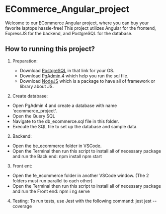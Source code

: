 # ECommerce_Angular_project

Welcome to our ECommerce Angular project, where you can buy your favorite laptops hassle-free! This project utilizes Angular for the frontend, ExpressJS for the backend, and PostgreSQL for the database.

## How to running this project?

1. Preparation:
    - Download [PostgreSQL](https://www.postgresql.org/download/) in that link for your OS.
    - Download [PgAdmin 4](https://www.pgadmin.org/download/pgadmin-4-windows/) which help you run the sql file.
    - Download [NodeJS](https://nodejs.org/en/download) which is a package to have all of framework or library about JS.

1. Create database:
- Open PgAdmin 4 and create a database with name 'ecommerce_project'.
- Open the Query SQL
- Navigate to the db_ecommerce.sql file in this folder.
- Execute the SQL file to set up the database and sample data.

2. Backend:
- Open the be_ecommerce folder in VSCode.
- Open the Terminal then run this script to install all of necessary package and run the Back end:
npm install
npm start

3. Front ent:
- Open the fe_ecommerce folder in another VSCode window. (The 2 folders must run parallel to each other)
- Open the Terminal then run this script to install all of necessary package and run the Front end:
npm i
ng serve

4. Testing:
To run tests, use Jest with the following command:
jest
jest --coverage